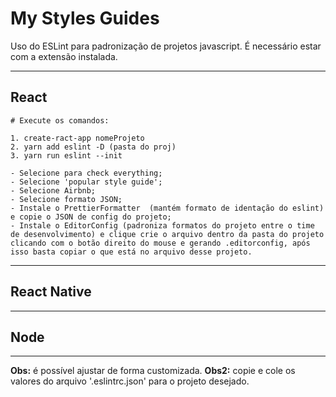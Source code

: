 # My Styles Guides

Uso do ESLint para padronização de projetos javascript. É necessário estar com a extensão instalada.

---

## React

```
# Execute os comandos:

1. create-ract-app nomeProjeto
2. yarn add eslint -D (pasta do proj)
3. yarn run eslint --init

- Selecione para check everything;
- Selecione 'popular style guide';
- Selecione Airbnb;
- Selecione formato JSON;
- Instale o PrettierFormatter  (mantém formato de identação do eslint) e copie o JSON de config do projeto;
- Instale o EditorConfig (padroniza formatos do projeto entre o time de desenvolvimento) e clique crie o arquivo dentro da pasta do projeto clicando com o botão direito do mouse e gerando .editorconfig, após isso basta copiar o que está no arquivo desse projeto.

```
---

## React Native

---

## Node

---

**Obs:** é possível ajustar de forma customizada.
**Obs2:** copie e cole os valores do arquivo '.eslintrc.json' para o projeto desejado.